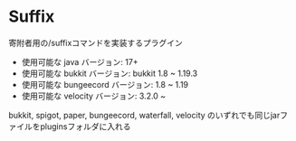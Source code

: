 # Suffix
寄附者用の/suffixコマンドを実装するプラグイン

* 使用可能な java バージョン: 17+
* 使用可能な bukkit バージョン: bukkit 1.8 ~ 1.19.3
* 使用可能な bungeecord バージョン: 1.8 ~ 1.19
* 使用可能な velocity バージョン: 3.2.0 ~

bukkit, spigot, paper, bungeecord, waterfall, velocity のいずれでも同じjarファイルをpluginsフォルダに入れる
